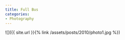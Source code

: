 ```yaml
---
title: Full Bus
categories:
- Photography
---
```


![]({{ site.url }}{% link /assets/posts/2010/photo1.jpg %})
